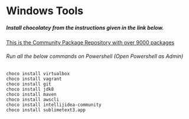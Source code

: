  # Windows Tools
 
##### Install chocolatey from the instructions given in the link below.
[This is the Community Package Repository with over 9000 packages](https://community.chocolatey.org/packages)
###### Run all the below commands on Powershell (Open Powershell as Admin)
```
choco install virtualbox
choco install vagrant
choco install git
choco install jdk8
choco install maven
choco install awscli
choco install intellijidea-community
choco install sublimetext3.app
```
